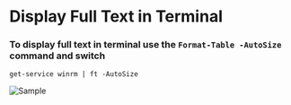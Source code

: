 # Display Full Text in Terminal

### To display full text in terminal use the `Format-Table -AutoSize` command and switch

```
get-service winrm | ft -AutoSize
```
![Sample](https://github.com/franco-on-git/Images/tree/main/Scripts-and-Commands/GitHub_AutoSize.jpg)
